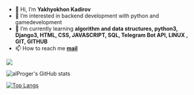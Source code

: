 - 👋 Hi, I’m **Yakhyokhon Kadirov**
- 👀 I’m interested in backend development with python and gamedevelopment
- 🌱 I’m currently learning **algorithm and data structures, python3, Django3, HTML, CSS, JAVASCRIPT, SQL, Telegram Bot API, LINUX , GIT, GITHUB**
- 📫 How to reach me **[mail](developerkadirov@gmail.com)**


<img src="{https://img.shields.io/badge/Python-FFD43B?style=for-the-badge&logo=python&logoColor=darkgreen}" > </img>

![alProger's GitHub stats](https://github-readme-stats.vercel.app/api?username=alproger&show_icons=true&theme=dark)

[![Top Langs](https://github-readme-stats.vercel.app/api/top-langs/?username=alproger&layout=compact)](https://github.com/alproger/github-readme-stats)



